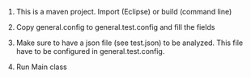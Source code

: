 
1. This is a maven project. Import (Eclipse) or build (command line)

2. Copy general.config to general.test.config and fill the fields

3. Make sure to have a json file (see test.json) to be analyzed. This file have to be configured in general.test.config.

4. Run Main class